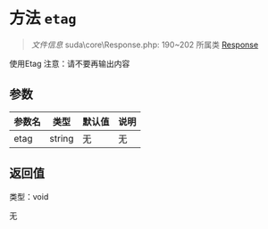 # 方法 `etag`

> *文件信息* suda\core\Response.php: 190~202
> 所属类 [Response](../Response.md)


使用Etag
注意：请不要再输出内容


## 参数


| 参数名 | 类型 | 默认值 | 说明 |
|--------|-----|-------|-------|
| etag |  string | 无 | 无 |



## 返回值

类型：void

无

